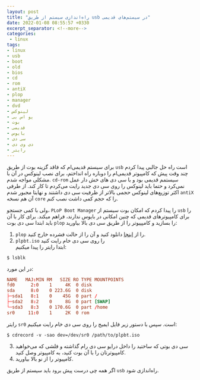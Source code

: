```yaml
---
layout: post
title: "راه‌اندازی سیستم از طریق usb در سیستم‌های قدیمی"
date: 2022-01-08 08:55:57 +0330
excerpt_separator: <!--more-->
categories:
 - linux
tags:
- linux
- usb
- boot
- old
- bios
- cd
- rom
- antiX
- plop
- manager
- dvd
- لینوکس
- یو اس بی
- بوت
- قدیمی
- بایوس
- سی دی
- دی وی دی
- رایتر
---
```

برای سیستم‌ قدیمی‌ام که فاقد گزینه بوت از طریق `usb` است راه حل جالبی پیدا کردم  
چند وقت پیش که کامپیوتر قدیمی‌ام را دوباره راه انداختم، برای نصب لینوکس در آن با مشکلی مواجه شدم. `cd-rom` سیستمم قدیمی بود و با سی دی های خش دار عمل نمی‌کرد و حتما باید لینوکس را روی سی دی جدید رایت می‌کردم تا کار کند. از طرفی اکثر توزیع‌های لینوکس حجمی بالاتر از ظرفیت سی دی داشتند و نهایتا مجبور شدم `antiX` آن هم نسخه `core` را که حجم کمی داشت نصب کنم.  
<!--more-->
ولی با کمی جستجو، `PLoP Boot Manager` را پیدا کردم که امکان بوت سیستم از `usb` را برای کامپیوترهای قدیمی که چنین امکانی در بایوس ندارند، فراهم میکند. برای کار با آن باید ابتدا سی دی بوت `plop` را بسازید و کامپپیوتر را از طریق سی دی بالا بیاورید:  
1. `plop` را از [اینجا](https://download.plop.at/files/bootmngr/plpbt-5.0.15.zip) دانلود کنید و آن را از حالت فشرده خارج کنید.
2. `plpbt.iso` را روی سی دی خام رایت کنید  
ابتدا رایتر را پیدا میکنیم:  
```console
$ lsblk
```  
در این مورد:  
```conf
NAME   MAJ:MIN RM   SIZE RO TYPE MOUNTPOINTS
fd0      2:0    1     4K  0 disk
sda      8:0    0 223.6G  0 disk
├─sda1   8:1    0    45G  0 part /
├─sda2   8:2    0     8G  0 part [SWAP]
└─sda3   8:3    0 170.6G  0 part /home
sr0     11:0    1     2K  0 rom
```  
رایتر `sr0` است.
سپس با دستور زیر فایل ایمیج را روی سی دی خام رایت میکنیم:
```console
$ cdrecord -v -sao dev=/dev/sr0 /path/to/plpbt.iso
```  
3. سی دی بوتی که ساختید را داخل درایو سی دی رام گذاشته و فلشی که می‌خواهید کامپیوترتان را با آن بوت کنید، به کامپیوتر وصل کنید.
4. کامپیوتر را از نو بالا بیاورید.

اگر همه چی درست پیش برود باید سیستم از طریق `usb` راه‌اندازی شود.